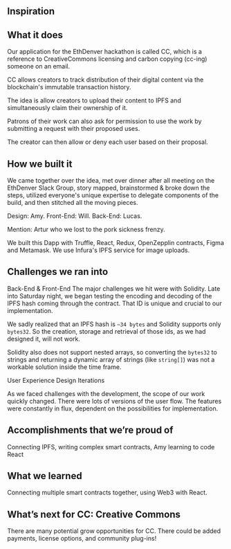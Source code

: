## Inspiration

## What it does

Our application for the EthDenver hackathon is called CC, which is a reference to CreativeCommons licensing and carbon copying (cc-ing) someone on an email. 

CC allows creators to track distribution of their digital content via the blockchain's immutable transaction history.

The idea is allow creators to upload their content to IPFS and simultaneously claim their ownership of it. 

Patrons of their work can also ask for permission to use the work by submitting a request with their proposed uses.

The creator can then allow or deny each user based on their proposal.

## How we built it

We came together over the idea, met over dinner after all meeting on the EthDenver Slack Group, story mapped, brainstormed & broke down the steps, utilized everyone's unique expertise to delegate components of the build, and then stitched all the moving pieces.

Design: Amy. 
Front-End: Will.
Back-End: Lucas.

Mention: Artur who we lost to the pork sickness frenzy.

We built this Dapp with Truffle, React, Redux, OpenZepplin contracts, Figma and Metamask. We use Infura's IPFS service for image uploads.

## Challenges we ran into

Back-End & Front-End
The major challenges we hit were with Solidity. Late into Saturday night, we began testing the encoding and decoding of the IPFS hash coming through the contract. That ID is unique and crucial to our implementation.

We sadly realized that an IPFS hash is `~34 bytes` and Solidity supports only `bytes32`. So the creation, storage and retrieval of those ids, as we had designed it, will not work.

Solidity also does not support nested arrays, so converting the `bytes32` to strings and returning a dynamic array of strings (like `string[]`) was not a workable solution inside the time frame.

User Experience Design Iterations

As we faced challenges with the development, the scope of our work quickly changed. There were lots of versions of the user flow. The features were constantly in flux, dependent on the possibilities for implementation.

## Accomplishments that we’re proud of

Connecting IPFS, writing complex smart contracts, Amy learning to code React

## What we learned

Connecting multiple smart contracts together, using Web3 with React.

## What’s next for CC: Creative Commons

There are many potential grow opportunities for CC. There could be added payments, license options, and community plug-ins!
